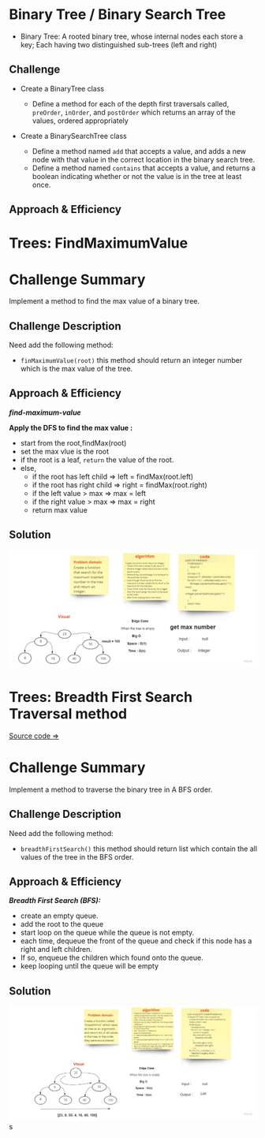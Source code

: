 # Binary Tree / Binary Search Tree
<!-- Short summary or background information -->
- Binary Tree: A rooted binary tree, whose internal nodes each store a key; Each having two distinguished sub-trees (left and right)

## Challenge
<!-- Description of the challenge -->
- Create a BinaryTree class
    - Define a method for each of the depth first traversals called, `preOrder`, `inOrder`, and `postOrder` which returns an array of the values, ordered appropriately

- Create a BinarySearchTree class
    - Define a method named `add` that accepts a value, and adds a new node with that value in the correct location in the binary search tree.
    - Define a method named `contains` that accepts a value, and returns a boolean indicating whether or not the value is in the tree at least once.

## Approach & Efficiency
<!-- What approach did you take? Why? What is the Big O space/time for this approach? -->



# Trees: FindMaximumValue

# Challenge Summary

Implement a method to find the max value of a binary tree.


## Challenge Description

Need add the following method:

* `finMaximumValue(root)`
  this method should return an integer number which is the max value of the tree.

## Approach & Efficiency

***find-maximum-value***

**Apply the DFS to find the max value :**

* start from the root,findMax(root)
* set the max vlue is the root
* if the root is a leaf, `return` the value of the root.
* else,
  * if the root has left child => left = findMax(root.left)
  * if the root has right child => right = findMax(root.right)
  * if the left value > max => max = left
  * if the right value > max => max = right
  * return max value

## Solution

![](ch16.jpg)

# Trees: Breadth First Search Traversal method

[Source code =>](https://github.com/MHD22/data-structures-and-algorithms-401/blob/main/Data-Structures/tree/app/src/main/java/tree/BinaryTree.java)

# Challenge Summary

Implement a method to traverse the binary tree in A BFS order.


## Challenge Description

Need add the following method:

* `breadthFirstSearch()`
  this method should return list which contain the all values of the tree in the BFS order.

## Approach & Efficiency


***Breadth First Search (BFS):***

* create an empty queue.
* add the root to the queue
* start loop on the queue while the queue is not empty.
* each time, dequeue the front of the queue and check if this node has a right and left children.
* If so, enqueue the children which found onto the queue.
* keep looping until the queue will be empty

## Solution

![](ch17.jpg)s
